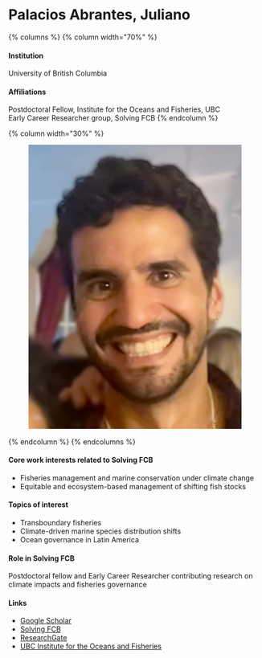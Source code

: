 # Palacios Abrantes, Juliano

{% columns %}
{% column width="70%" %}
#### Institution

University of British Columbia

#### Affiliations

Postdoctoral Fellow, Institute for the Oceans and Fisheries, UBC\
Early Career Researcher group, Solving FCB
{% endcolumn %}

{% column width="30%" %}
<figure><img src="https://raw.githubusercontent.com/Solving-FCB/docs/refs/heads/main/.img/palacios-abrantes-j.webp" alt=""></figure>
{% endcolumn %}
{% endcolumns %}

#### Core work interests related to Solving FCB

* Fisheries management and marine conservation under climate change
* Equitable and ecosystem-based management of shifting fish stocks

#### Topics of interest

* Transboundary fisheries
* Climate-driven marine species distribution shifts
* Ocean governance in Latin America

#### Role in Solving FCB

Postdoctoral fellow and Early Career Researcher contributing research on climate impacts and fisheries governance

#### Links

* [Google Scholar](https://scholar.google.com/citations?user=EZpBcjcAAAAJ)
* [Solving FCB](https://solvingfcb.org/people/palacios-abrantes-j/)
* [ResearchGate](https://www.researchgate.net/profile/Juliano-Palacios-Abrantes)
* [UBC Institute for the Oceans and Fisheries](https://oceans.ubc.ca/juliano-palacios-abrantes/)
